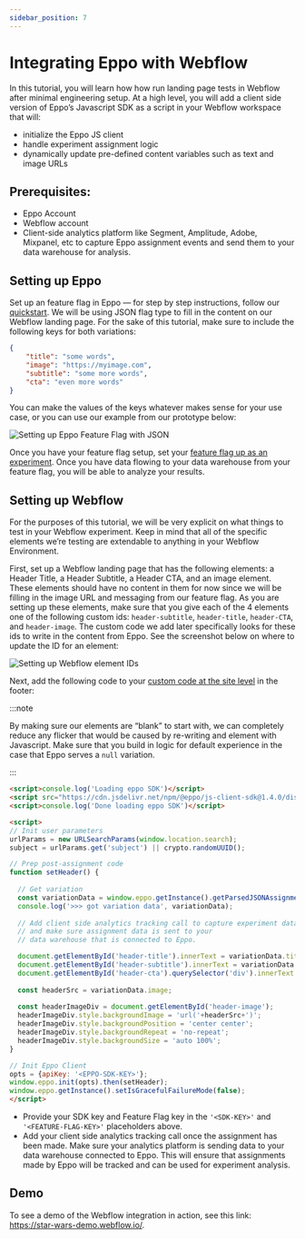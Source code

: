 ```yaml
---
sidebar_position: 7
---
```


# Integrating Eppo with Webflow


In this tutorial, you will learn how how run landing page tests in Webflow after minimal  engineering setup. At a high level, you will add a client side version of Eppo’s Javascript SDK as a script in your Webflow workspace that will:

- initialize the Eppo JS client
- handle experiment assignment logic
- dynamically update pre-defined content variables such as text and image URLs

## Prerequisites:

- Eppo Account
- Webflow account
- Client-side analytics platform like Segment, Amplitude, Adobe, Mixpanel, etc to capture Eppo assignment events and send them to your data warehouse for analysis.

## Setting up Eppo

Set up an feature flag in Eppo — for step by step instructions, follow our [quickstart](/feature-flags/). We will be using JSON flag type to fill in the content on our Webflow landing page. For the sake of this tutorial, make sure to include the following keys for both variations:

```json
{
	"title": "some words",
	"image": "https://myimage.com",
	"subtitle": "some more words",
	"cta": "even more words"
}
```

You can make the values of the keys whatever makes sense for your use case, or you can use our example from our prototype below:

![Setting up Eppo Feature Flag with JSON](/img/how-tos/integrating-with-webflow/setting-up-feature-flag.png)

Once you have your feature flag setup, set your [feature flag up as an experiment](/experiments/creating-experiments). Once you have data flowing to your data warehouse from your feature flag, you will be able to analyze your results.

## Setting up Webflow

For the purposes of this tutorial, we will be very explicit on what things to test in your Webflow experiment. Keep in mind that all of the specific elements we’re testing are extendable to anything in your Webflow Environment.

First, set up a Webflow landing page that has the following elements: a Header Title, a Header Subtitle, a Header CTA, and an image element. These elements should have no content in them for now since we will be filling in the image URL and messaging from our feature flag. As you are setting up these elements, make sure that you give each of the 4 elements one of the following custom ids: `header-subtitle`, `header-title`, `header-CTA`, and `header-image`. The custom code we add later specifically looks for these ids to write in the content from Eppo. See the screenshot below on where to update the ID for an element:

![Setting up Webflow element IDs](/img/how-tos/integrating-with-webflow/setting-up-webflow-ids.png)

Next, add the following code to your [custom code at the site level](https://university.webflow.com/lesson/custom-code-in-the-head-and-body-tags?topics=site-settings) in the footer:

:::note

By making sure our elements are “blank” to start with, we can completely reduce any flicker that would be caused by re-writing and element with Javascript. Make sure that you build in logic for default experience in the case that Eppo serves a `null` variation.

:::

```html
<script>console.log('Loading eppo SDK')</script>
<script src="https://cdn.jsdelivr.net/npm/@eppo/js-client-sdk@1.4.0/dist/eppo-sdk.js"></script>
<script>console.log('Done loading eppo SDK')</script>

<script>  
// Init user parameters
urlParams = new URLSearchParams(window.location.search);
subject = urlParams.get('subject') || crypto.randomUUID();

// Prep post-assignment code
function setHeader() {
  
  // Get variation
  const variationData = window.eppo.getInstance().getParsedJSONAssignment(subject, '<FEATURE-FLAG-KEY>');
  console.log('>>> got variation data', variationData);
  
  // Add client side analytics tracking call to capture experiment data 
  // and make sure assignment data is sent to your 
  // data warehouse that is connected to Eppo.

  document.getElementById('header-title').innerText = variationData.title;
  document.getElementById('header-subtitle').innerText = variationData.subtitle;
  document.getElementById('header-cta').querySelector('div').innerText = variationData.cta;
  
  const headerSrc = variationData.image;
  
  const headerImageDiv = document.getElementById('header-image');
  headerImageDiv.style.backgroundImage = 'url('+headerSrc+')';
  headerImageDiv.style.backgroundPosition = 'center center';
  headerImageDiv.style.backgroundRepeat = 'no-repeat';
  headerImageDiv.style.backgroundSize = 'auto 100%';
}

// Init Eppo Client
opts = {apiKey: '<EPPO-SDK-KEY>'};
window.eppo.init(opts).then(setHeader);
window.eppo.getInstance().setIsGracefulFailureMode(false);
</script>
```

- Provide your SDK key and Feature Flag key in the `'<SDK-KEY>'` and `'<FEATURE-FLAG-KEY>'` placeholders above.
- Add your client side analytics tracking call once the assignment has been made. Make sure your analytics platform is sending data to your data warehouse connected to Eppo. This will ensure that assignments made by Eppo will be tracked and can be used for experiment analysis.

## Demo

To see a demo of the Webflow integration in action, see this link: https://star-wars-demo.webflow.io/. 

